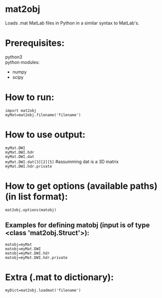 # mat2obj
Loads .mat MatLab files in Python in a similar syntax to MatLab's.   
      
# Prerequisites:
python3       
python modules:     
+ numpy     
+ scipy     
     
# How to run:
`import mat2obj`   
`myMat=mat2obj.filename('filename')`   
      
# How to use output:
`myMat.DWI`   
`myMat.DWI.hdr`   
`myMat.DWI.dat`    
`myMat.DWI.dat[3][2][5]` #assumming dat is a 3D matrix     
`myMat.DWI.hdr.private`     
       
# How to get options (available paths) (in list format):
`mat2obj.options(matobj)`
       
## Examples for defining matobj (input is of type <class 'mat2obj.Struct'>):       
`matobj=myMat`     
`matobj=myMat.DWI`   
`matobj=myMat.DWI.hdr`   
`matobj=myMat.DWI.hdr.private`   

# Extra (.mat to dictionary):
`myDict=mat2obj.loadmat('filename')` 
